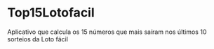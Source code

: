 # Top15Lotofacil
Aplicativo que calcula os 15 números que mais saíram nos últimos 10 sorteios da Loto fácil
